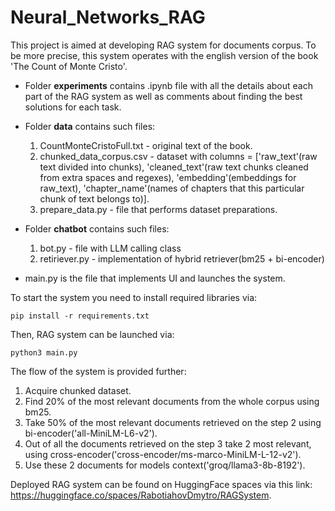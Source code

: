# Neural_Networks_RAG

This project is aimed at developing RAG system for documents corpus. To be more precise, this system operates with the english version of the book 'The Count of Monte Cristo'.

* Folder **experiments** contains .ipynb file with all the details about each part of the RAG system as well as comments about finding the best solutions for each task.

* Folder **data** contains such files:
  1. CountMonteCristoFull.txt - original text of the book.
  2. chunked_data_corpus.csv - dataset with columns = ['raw_text'(raw text divided into chunks), 'cleaned_text'(raw text chunks cleaned from extra spaces and regexes), 'embedding'(embeddings for raw_text), 'chapter_name'(names of chapters that this particular chunk of text belongs to)].
  3. prepare_data.py - file that performs dataset preparations.

* Folder **chatbot** contains such files:
  1. bot.py - file with LLM calling class
  2. retiriever.py - implementation of hybrid retriever(bm25 + bi-encoder)

* main.py is the file that implements UI and launches the system.

To start the system you need to install required libraries via:
```
pip install -r requirements.txt
```

Then, RAG system can be launched via:
```
python3 main.py
```

The flow of the system is provided further:
1. Acquire chunked dataset.
2. Find 20% of the most relevant documents from the whole corpus using bm25.
3. Take 50% of the most relevant documents retrieved on the step 2 using bi-encoder('all-MiniLM-L6-v2').
4. Out of all the documents retrieved on the step 3 take 2 most relevant, using cross-encoder('cross-encoder/ms-marco-MiniLM-L-12-v2').
5. Use these 2 documents for models context('groq/llama3-8b-8192').

Deployed RAG system can be found on HuggingFace spaces via this link: https://huggingface.co/spaces/RabotiahovDmytro/RAGSystem.

